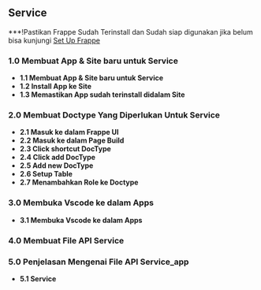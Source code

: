 ## Service
***!Pastikan Frappe Sudah Terinstall dan Sudah siap digunakan jika belum bisa kunjungi [Set Up Frappe]()
### 1.0 Membuat App & Site baru untuk Service
- **1.1 Membuat App & Site baru untuk Service**
- **1.2 Install App ke Site**
- **1.3 Memastikan App sudah terinstall didalam Site**


### 2.0 Membuat Doctype Yang Diperlukan Untuk Service 
- **2.1 Masuk ke dalam Frappe UI**
- **2.2 Masuk ke dalam Page Build**
- **2.3 Click shortcut DocType**
- **2.4 Click add DocType**
- **2.5 Add new DocType**
- **2.6 Setup Table**
- **2.7 Menambahkan Role ke Doctype**

### 3.0 Membuka Vscode ke dalam Apps
- **3.1 Membuka Vscode ke dalam Apps**

### 4.0 Membuat File API Service

### 5.0 Penjelasan Mengenai File API Service_app 
- **5.1 Service**



